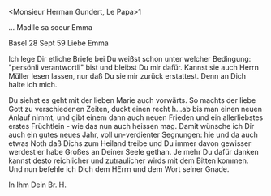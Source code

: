 <Monsieur Herman Gundert, Le Papa>1

… Madlle sa soeur Emma

 Basel 28 Sept 59
Liebe Emma

Ich lege Dir etliche Briefe bei Du weißst schon unter welcher Bedingung: "persönli verantwortli" bist und bleibst Du mir dafür. Kannst sie auch Herrn Müller lesen lassen, nur daß Du sie mir zurück erstattest. Denn an Dich halte ich mich.

Du siehst es geht mit der lieben Marie auch vorwärts. So machts der liebe Gott zu verschiedenen Zeiten, duckt einen recht h...ab bis man einen neuen Anlauf nimmt, und gibt einem dann auch neuen Frieden und ein allerliebstes erstes Früchtlein - wie das nun auch heissen mag. Damit wünsche ich Dir auch ein gutes neues Jahr, voll un-verdienter Segnungen: hie und da auch etwas Noth daß Dichs zum Heiland treibe und Du immer davon gewisser werdest er habe Großes an Deiner Seele gethan. Je mehr Du dafür danken kannst desto reichlicher und zutraulicher wirds mit dem Bitten kommen. Und nun befehle ich Dich dem HErrn und dem Wort seiner Gnade.

 In Ihm
 Dein Br. H.

